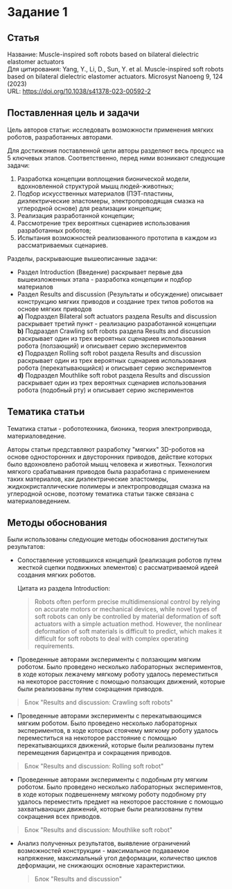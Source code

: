 # Задание 1

## Статья
Название: Muscle-inspired soft robots based on bilateral dielectric elastomer actuators   
Для цитирования: Yang, Y., Li, D., Sun, Y. et al. Muscle-inspired soft robots based on bilateral dielectric elastomer actuators. Microsyst Nanoeng 9, 124 (2023)   
URL: https://doi.org/10.1038/s41378-023-00592-2  

## Поставленная цель и задачи
Цель авторов статьи: исследовать возможности применения мягких роботов, разработанных авторами. 

Для достижения поставленной цели авторы разделяют весь процесс на 5 ключевых этапов. Соответственно, перед ними возникают следующие задачи:
1) Разработка концепции воплощения бионической модели, вдохновленной структурой мышц людей-животных;
2) Подбор искусственных материалов (ПЭТ-пластины, диэлектрические эластомеры, электропроводящая смазка на углеродной основе) для реализации концепции;
3) Реализация разработанной концепции;
4) Рассмотрение трех вероятных сценариев использования разработанных роботов;
5) Испытания возможностей реализованного прототипа в каждом из рассматриваемых сценариев.

Разделы, раскрывающие вышеописанные задачи:
- Раздел Introduction (Введение) раскрывает первые два вышеизложенных этапа - разработка концепции и подбор материалов  
- Раздел Results and discussion (Результаты и обсуждение) описывает конструкцию мягких приводов и создание трех типов роботов на основе мягких приводов  
**a)** Подраздел Bilateral soft actuators раздела Results and discussion раскрывает третий пункт - реализацию разработанной концепции    
**b)** Подраздел Crawling soft robots раздела Results and discussion раскрывает один из трех вероятных сценариев использования робота (ползающий) и описывает серию экспериментов   
**c)** Подраздел Rolling soft robot раздела Results and discussion раскрывает один из трех вероятных сценариев использования робота (перекатывающийся) и описывает серию экспериментов   
**d)** Подраздел Mouthlike soft robot раздела Results and discussion раскрывает один из трех вероятных сценариев использования робота (подобный рту) и описывает серию экспериментов

## Тематика статьи

Тематика статьи - робототехника, бионика, теория электропривода, материаловедение.

Авторы статьи представляют разработку "мягких" 3D-роботов на основе односторонних и двусторонних приводов, действие которых было вдохновлено работой мышц человека и животных. Технология мягкого срабатывания приводов была разработана с применением таких материалов, как диэлектрические эластомеры, жидкокристаллические полимеры и электропроводящая смазка на углеродной основе, поэтому тематика статьи также связана с материаловедением.

## Методы обоснования

Были использованы следующие методы обоснования достигнутых результатов:
- Сопоставление устоявшихся концепций (реализация роботов путем жесткой сцепки подвижных элементов) с рассматриваемой идеей создания мягких роботов.

  Цитата из раздела Introduction:
  > Robots often perform precise multidimensional control by relying on accurate motors or mechanical devices, while novel types of soft robots can only be controlled by material deformation of soft actuators with a simple actuation method. However, the nonlinear deformation of soft materials is difficult to predict, which makes it difficult for soft robots to deal with complex operating requirements.

- Проведенные авторами эксперименты c ползающим мягким роботом. Было проведено несколько лабораторных экспериментов, в ходе которых лежачему мягкому роботу удалось переместиться на некоторое расстояние с помощью ползающих движений, которые были реализованы путем сокращения приводов.
> Блок "Results and discussion: Crawling soft robots"

- Проведенные авторами эксперименты c перекатывающимся мягким роботом. Было проведено несколько лабораторных экспериментов, в ходе которых стоячему мягкому роботу удалось переместиться на некоторое расстояние с помощью перекатывающихся движений, которые были реализованы путем перемещения барицентра и сокращения приводов.
> Блок "Results and discussion: Rolling soft robot"

- Проведенные авторами эксперименты c подобным рту мягким роботом. Было проведено несколько лабораторных экспериментов, в ходе которых подвешеннему мягкому роботу подобному рту удалось переместить предмет на некоторое расстояние с помощью захватывающих движений, которые были реализованы путем сокращения всех приводов.
> Блок "Results and discussion: Mouthlike soft robot"

- Анализ полученных результатов, выявление ограничений возможностей конструкции - максимальное подаваемое напряжение, максимальный угол деформации, количество циклов деформации, не снижающих основные характеристики.
  > Блок "Results and discussion"


